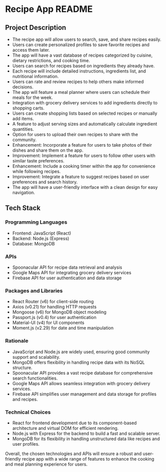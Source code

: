 # Recipe App README

## Project Description

- The recipe app will allow users to search, save, and share recipes easily.
- Users can create personalized profiles to save favorite recipes and access them later.
- The app will have a vast database of recipes categorized by cuisine, dietary restrictions, and cooking time.
- Users can search for recipes based on ingredients they already have.
- Each recipe will include detailed instructions, ingredients list, and nutritional information.
- Users can rate and review recipes to help others make informed decisions.
- The app will feature a meal planner where users can schedule their meals for the week.
- Integration with grocery delivery services to add ingredients directly to shopping carts.
- Users can create shopping lists based on selected recipes or manually add items.
- A feature to adjust serving sizes and automatically calculate ingredient quantities.
- Option for users to upload their own recipes to share with the community.
- Enhancement: Incorporate a feature for users to take photos of their dishes and share them on the app.
- Improvement: Implement a feature for users to follow other users with similar taste preferences.
- Enhancement: Include a cooking timer within the app for convenience while following recipes.
- Improvement: Integrate a feature to suggest recipes based on user preferences and search history.
- The app will have a user-friendly interface with a clean design for easy navigation.

## Tech Stack

### Programming Languages
- Frontend: JavaScript (React)
- Backend: Node.js (Express)
- Database: MongoDB

### APIs
- Spoonacular API for recipe data retrieval and analysis
- Google Maps API for integrating grocery delivery services
- Firebase API for user authentication and data storage

### Packages and Libraries
- React Router (v6) for client-side routing
- Axios (v0.21) for handling HTTP requests
- Mongoose (v6) for MongoDB object modeling
- Passport.js (v0.4) for user authentication
- Material-UI (v4) for UI components
- Moment.js (v2.29) for date and time manipulation

### Rationale
- JavaScript and Node.js are widely used, ensuring good community support and scalability.
- MongoDB offers flexibility in handling recipe data with its NoSQL structure.
- Spoonacular API provides a vast recipe database for comprehensive search functionalities.
- Google Maps API allows seamless integration with grocery delivery services.
- Firebase API simplifies user management and data storage for profiles and recipes.

### Technical Choices
- React for frontend development due to its component-based architecture and virtual DOM for efficient rendering.
- Node.js with Express for the backend to build a fast and scalable server.
- MongoDB for its flexibility in handling unstructured data like recipes and user profiles.

Overall, the chosen technologies and APIs will ensure a robust and user-friendly recipe app with a wide range of features to enhance the cooking and meal planning experience for users.